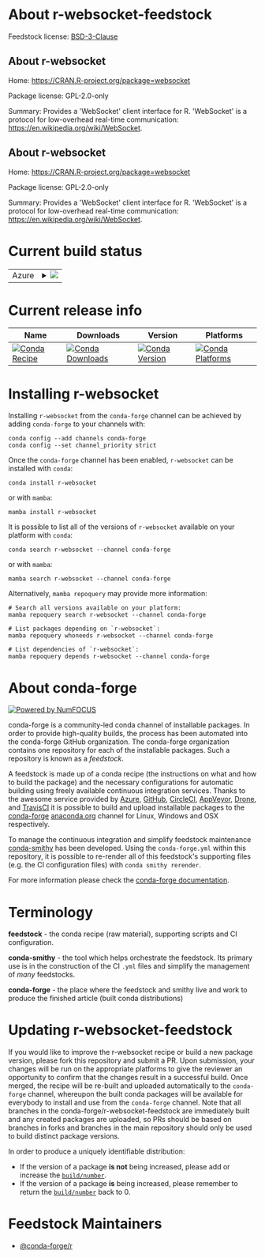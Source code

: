 About r-websocket-feedstock
===========================

Feedstock license: [BSD-3-Clause](https://github.com/conda-forge/r-websocket-feedstock/blob/main/LICENSE.txt)


About r-websocket
-----------------

Home: https://CRAN.R-project.org/package=websocket

Package license: GPL-2.0-only

Summary: Provides a 'WebSocket' client interface for R. 'WebSocket' is a protocol for low-overhead real-time communication: <https://en.wikipedia.org/wiki/WebSocket>.

About r-websocket
-----------------

Home: https://CRAN.R-project.org/package=websocket

Package license: GPL-2.0-only

Summary: Provides a 'WebSocket' client interface for R. 'WebSocket' is a protocol for low-overhead real-time communication: <https://en.wikipedia.org/wiki/WebSocket>.

Current build status
====================


<table>
    
  <tr>
    <td>Azure</td>
    <td>
      <details>
        <summary>
          <a href="https://dev.azure.com/conda-forge/feedstock-builds/_build/latest?definitionId=15804&branchName=main">
            <img src="https://dev.azure.com/conda-forge/feedstock-builds/_apis/build/status/r-websocket-feedstock?branchName=main">
          </a>
        </summary>
        <table>
          <thead><tr><th>Variant</th><th>Status</th></tr></thead>
          <tbody><tr>
              <td>linux_64_r_base4.3</td>
              <td>
                <a href="https://dev.azure.com/conda-forge/feedstock-builds/_build/latest?definitionId=15804&branchName=main">
                  <img src="https://dev.azure.com/conda-forge/feedstock-builds/_apis/build/status/r-websocket-feedstock?branchName=main&jobName=linux&configuration=linux%20linux_64_r_base4.3" alt="variant">
                </a>
              </td>
            </tr><tr>
              <td>linux_64_r_base4.4</td>
              <td>
                <a href="https://dev.azure.com/conda-forge/feedstock-builds/_build/latest?definitionId=15804&branchName=main">
                  <img src="https://dev.azure.com/conda-forge/feedstock-builds/_apis/build/status/r-websocket-feedstock?branchName=main&jobName=linux&configuration=linux%20linux_64_r_base4.4" alt="variant">
                </a>
              </td>
            </tr><tr>
              <td>osx_64_r_base4.3</td>
              <td>
                <a href="https://dev.azure.com/conda-forge/feedstock-builds/_build/latest?definitionId=15804&branchName=main">
                  <img src="https://dev.azure.com/conda-forge/feedstock-builds/_apis/build/status/r-websocket-feedstock?branchName=main&jobName=osx&configuration=osx%20osx_64_r_base4.3" alt="variant">
                </a>
              </td>
            </tr><tr>
              <td>osx_64_r_base4.4</td>
              <td>
                <a href="https://dev.azure.com/conda-forge/feedstock-builds/_build/latest?definitionId=15804&branchName=main">
                  <img src="https://dev.azure.com/conda-forge/feedstock-builds/_apis/build/status/r-websocket-feedstock?branchName=main&jobName=osx&configuration=osx%20osx_64_r_base4.4" alt="variant">
                </a>
              </td>
            </tr><tr>
              <td>win_64_r_base4.3</td>
              <td>
                <a href="https://dev.azure.com/conda-forge/feedstock-builds/_build/latest?definitionId=15804&branchName=main">
                  <img src="https://dev.azure.com/conda-forge/feedstock-builds/_apis/build/status/r-websocket-feedstock?branchName=main&jobName=win&configuration=win%20win_64_r_base4.3" alt="variant">
                </a>
              </td>
            </tr><tr>
              <td>win_64_r_base4.4</td>
              <td>
                <a href="https://dev.azure.com/conda-forge/feedstock-builds/_build/latest?definitionId=15804&branchName=main">
                  <img src="https://dev.azure.com/conda-forge/feedstock-builds/_apis/build/status/r-websocket-feedstock?branchName=main&jobName=win&configuration=win%20win_64_r_base4.4" alt="variant">
                </a>
              </td>
            </tr>
          </tbody>
        </table>
      </details>
    </td>
  </tr>
</table>

Current release info
====================

| Name | Downloads | Version | Platforms |
| --- | --- | --- | --- |
| [![Conda Recipe](https://img.shields.io/badge/recipe-r--websocket-green.svg)](https://anaconda.org/conda-forge/r-websocket) | [![Conda Downloads](https://img.shields.io/conda/dn/conda-forge/r-websocket.svg)](https://anaconda.org/conda-forge/r-websocket) | [![Conda Version](https://img.shields.io/conda/vn/conda-forge/r-websocket.svg)](https://anaconda.org/conda-forge/r-websocket) | [![Conda Platforms](https://img.shields.io/conda/pn/conda-forge/r-websocket.svg)](https://anaconda.org/conda-forge/r-websocket) |

Installing r-websocket
======================

Installing `r-websocket` from the `conda-forge` channel can be achieved by adding `conda-forge` to your channels with:

```
conda config --add channels conda-forge
conda config --set channel_priority strict
```

Once the `conda-forge` channel has been enabled, `r-websocket` can be installed with `conda`:

```
conda install r-websocket
```

or with `mamba`:

```
mamba install r-websocket
```

It is possible to list all of the versions of `r-websocket` available on your platform with `conda`:

```
conda search r-websocket --channel conda-forge
```

or with `mamba`:

```
mamba search r-websocket --channel conda-forge
```

Alternatively, `mamba repoquery` may provide more information:

```
# Search all versions available on your platform:
mamba repoquery search r-websocket --channel conda-forge

# List packages depending on `r-websocket`:
mamba repoquery whoneeds r-websocket --channel conda-forge

# List dependencies of `r-websocket`:
mamba repoquery depends r-websocket --channel conda-forge
```


About conda-forge
=================

[![Powered by
NumFOCUS](https://img.shields.io/badge/powered%20by-NumFOCUS-orange.svg?style=flat&colorA=E1523D&colorB=007D8A)](https://numfocus.org)

conda-forge is a community-led conda channel of installable packages.
In order to provide high-quality builds, the process has been automated into the
conda-forge GitHub organization. The conda-forge organization contains one repository
for each of the installable packages. Such a repository is known as a *feedstock*.

A feedstock is made up of a conda recipe (the instructions on what and how to build
the package) and the necessary configurations for automatic building using freely
available continuous integration services. Thanks to the awesome service provided by
[Azure](https://azure.microsoft.com/en-us/services/devops/), [GitHub](https://github.com/),
[CircleCI](https://circleci.com/), [AppVeyor](https://www.appveyor.com/),
[Drone](https://cloud.drone.io/welcome), and [TravisCI](https://travis-ci.com/)
it is possible to build and upload installable packages to the
[conda-forge](https://anaconda.org/conda-forge) [anaconda.org](https://anaconda.org/)
channel for Linux, Windows and OSX respectively.

To manage the continuous integration and simplify feedstock maintenance
[conda-smithy](https://github.com/conda-forge/conda-smithy) has been developed.
Using the ``conda-forge.yml`` within this repository, it is possible to re-render all of
this feedstock's supporting files (e.g. the CI configuration files) with ``conda smithy rerender``.

For more information please check the [conda-forge documentation](https://conda-forge.org/docs/).

Terminology
===========

**feedstock** - the conda recipe (raw material), supporting scripts and CI configuration.

**conda-smithy** - the tool which helps orchestrate the feedstock.
                   Its primary use is in the construction of the CI ``.yml`` files
                   and simplify the management of *many* feedstocks.

**conda-forge** - the place where the feedstock and smithy live and work to
                  produce the finished article (built conda distributions)


Updating r-websocket-feedstock
==============================

If you would like to improve the r-websocket recipe or build a new
package version, please fork this repository and submit a PR. Upon submission,
your changes will be run on the appropriate platforms to give the reviewer an
opportunity to confirm that the changes result in a successful build. Once
merged, the recipe will be re-built and uploaded automatically to the
`conda-forge` channel, whereupon the built conda packages will be available for
everybody to install and use from the `conda-forge` channel.
Note that all branches in the conda-forge/r-websocket-feedstock are
immediately built and any created packages are uploaded, so PRs should be based
on branches in forks and branches in the main repository should only be used to
build distinct package versions.

In order to produce a uniquely identifiable distribution:
 * If the version of a package **is not** being increased, please add or increase
   the [``build/number``](https://docs.conda.io/projects/conda-build/en/latest/resources/define-metadata.html#build-number-and-string).
 * If the version of a package **is** being increased, please remember to return
   the [``build/number``](https://docs.conda.io/projects/conda-build/en/latest/resources/define-metadata.html#build-number-and-string)
   back to 0.

Feedstock Maintainers
=====================

* [@conda-forge/r](https://github.com/orgs/conda-forge/teams/r/)

